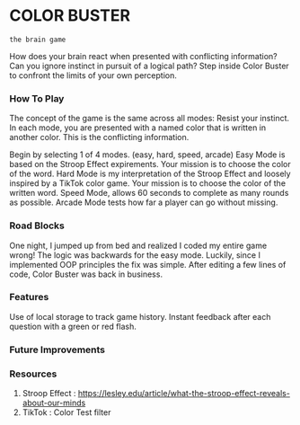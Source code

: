 # COLOR BUSTER
    the brain game

How does your brain react when presented with conflicting information?
Can you ignore instinct in pursuit of a logical path? 
Step inside Color Buster to confront the limits of your own perception.

### How To Play
The concept of the game is the same across all modes: Resist your instinct.
In each mode, you are presented with a named color that is written in another color. This is the conflicting information.

Begin by selecting 1 of 4 modes. (easy, hard, speed, arcade)
Easy Mode is based on the Stroop Effect expirements. Your mission is to choose the color of the word.
Hard Mode is my interpretation of the Stroop Effect and loosely inspired by a TikTok color game. Your mission is to choose the color of the written word.
Speed Mode, allows 60 seconds to complete as many rounds as possible.
Arcade Mode tests how far a player can go without missing.

### Road Blocks
One night, I jumped up from bed and realized I coded my entire game wrong! The logic was backwards for the easy mode. Luckily, since I implemented OOP principles the fix was simple. After editing a few lines of code, Color Buster was back in business. 

### Features
Use of local storage to track game history.
Instant feedback after each question with a green or red flash.

### Future Improvements

### Resources
1. Stroop Effect : https://lesley.edu/article/what-the-stroop-effect-reveals-about-our-minds
2. TikTok : Color Test filter